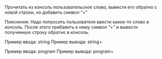 Прочитать из консоль пользовательское слово, вывести его обратно с новой строки, но добавить символ “+”

Пояснения:
Надо попросить пользователя ввести какое-то слово в консоль. После этого прибавить к нему символ “+” и вывести полученную строку обратно в консоль.

Пример ввода:
string
Пример вывода:
string+

Пример ввода:
program
Пример вывода:
program+

